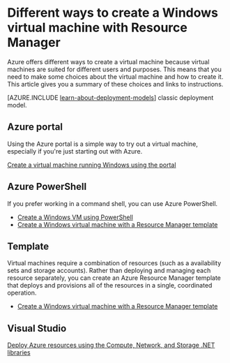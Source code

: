 <properties
	pageTitle="Different ways to create a Windows VM | Microsoft Azure"
	description="Lists the different ways to create a Windows virtual machine with Resource Manager."
	services="virtual-machines-windows"
	documentationCenter=""
	authors="cynthn"
	manager="timlt"
	editor=""
	tags="azure-resource-manager,azure-service-management"/>

<tags
	ms.service="virtual-machines-windows"
	ms.devlang="na"
	ms.topic="article"
	ms.tgt_pltfrm="vm-windows"
	ms.workload="infrastructure-services"
	ms.date="03/11/2016"
	ms.author="cynthn"/>

# Different ways to create a Windows virtual machine with Resource Manager

Azure offers different ways to create a virtual machine because virtual machines are suited for different users and purposes. This means that you need to make some choices about the virtual machine and how to create it. This article gives you a summary of these choices and links to instructions.

[AZURE.INCLUDE [learn-about-deployment-models](../../includes/learn-about-deployment-models-rm-include.md)] classic deployment model.


## Azure portal

Using the Azure portal is a simple way to try out a virtual machine, especially if you're just starting out with Azure. 

[Create a virtual machine running Windows using the portal](virtual-machines-windows-hero-tutorial.md)

## Azure PowerShell

If you prefer working in a command shell, you can use Azure PowerShell.

- [Create a Windows VM using PowerShell](virtual-machines-windows-ps-create.md)
- [Create a Windows virtual machine with a Resource Manager template](virtual-machines-windows-ps-template.md)

## Template

Virtual machines require a combination of resources (such as a availability sets and storage accounts). Rather than deploying and managing each resource separately, you can create an Azure Resource Manager template that deploys and provisions all of the resources in a single, coordinated operation.

- [Create a Windows virtual machine with a Resource Manager template](virtual-machines-windows-ps-template.md)

## Visual Studio

[Deploy Azure resources using the Compute, Network, and Storage .NET libraries](virtual-machines-windows-csharp.md)

